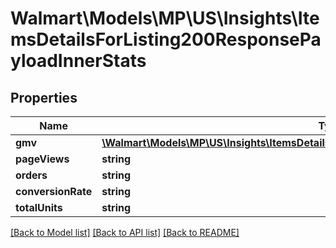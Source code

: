 # Walmart\Models\MP\US\Insights\ItemsDetailsForListing200ResponsePayloadInnerStats

## Properties

Name | Type | Description | Notes
------------ | ------------- | ------------- | -------------
**gmv** | [**\Walmart\Models\MP\US\Insights\ItemsDetailsForListing200ResponsePayloadInnerStatsGmv**](ItemsDetailsForListing200ResponsePayloadInnerStatsGmv.md) |  | [optional]
**pageViews** | **string** |  | [optional]
**orders** | **string** |  | [optional]
**conversionRate** | **string** |  | [optional]
**totalUnits** | **string** |  | [optional]


[[Back to Model list]](./) [[Back to API list]](../../../../../README.md#supported-apis) [[Back to README]](../../../../../README.md)
